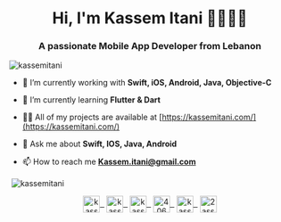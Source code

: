 <h1 align="center">Hi, I'm Kassem Itani 👋👨🏻‍💻</h1>
<h3 align="center">A passionate Mobile App Developer from Lebanon</h3>

<p align="left"> <img src="https://komarev.com/ghpvc/?username=kassemitani" alt="kassemitani" /> </p>

- 🔭 I’m currently working with **Swift, iOS, Android, Java, Objective-C**

- 🌱 I’m currently learning **Flutter & Dart**

- 👨‍💻 All of my projects are available at [https://kassemitani.com/](https://kassemitani.com/)

- 💬 Ask me about **Swift, IOS, Java, Android**

- 📫 How to reach me **Kassem.itani@gmail.com**



<p>&nbsp;<img align="center" src="https://github-readme-stats.vercel.app/api?username=kassemitani&show_icons=true" alt="kassemitani" /></p>

<p align="center">
<a href="https://dev.to/kassemitani" target="blank"><img align="center" src="https://cdn.jsdelivr.net/npm/simple-icons@3.0.1/icons/dev-dot-to.svg" alt="kassemitani" height="30" width="30" />&nbsp;&nbsp;</a>
<a href="https://twitter.com/kassemitani" target="blank"><img align="center" src="https://cdn.jsdelivr.net/npm/simple-icons@3.0.1/icons/twitter.svg" alt="kassemitani" height="30" width="30" />&nbsp;&nbsp;</a>
<a href="https://linkedin.com/in/kassemitani" target="blank"><img align="center" src="https://cdn.jsdelivr.net/npm/simple-icons@3.0.1/icons/linkedin.svg" alt="kassemitani" height="30" width="30" />&nbsp;&nbsp;</a>
<a href="https://stackoverflow.com/users/4066068" target="blank"><img align="center" src="https://cdn.jsdelivr.net/npm/simple-icons@3.0.1/icons/stackoverflow.svg" alt="4066068" height="30" width="30" />&nbsp;&nbsp;</a>
<a href="https://fb.com/kassemitani" target="blank"><img align="center" src="https://cdn.jsdelivr.net/npm/simple-icons@3.0.1/icons/facebook.svg" alt="kassemitani" height="30" width="30" />&nbsp;&nbsp;</a>
<a href="https://instagram.com/2assem" target="blank"><img align="center" src="https://cdn.jsdelivr.net/npm/simple-icons@3.0.1/icons/instagram.svg" alt="2assem" height="30" width="30" /></a>
</p>

<!--
**kassemitani/kassemitani** is a ✨ _special_ ✨ repository because its `README.md` (this file) appears on your GitHub profile.

Here are some ideas to get you started:

- 🔭 I’m currently working on ...
- 🌱 I’m currently learning ...
- 👯 I’m looking to collaborate on ...
- 🤔 I’m looking for help with ...
- 💬 Ask me about ...
- 📫 How to reach me: ...
- 😄 Pronouns: ...
- ⚡ Fun fact: ...
-->
